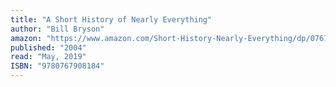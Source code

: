 ```yaml
---
title: "A Short History of Nearly Everything"
author: "Bill Bryson"
amazon: "https://www.amazon.com/Short-History-Nearly-Everything/dp/076790818X/"
published: "2004"
read: "May, 2019"
ISBN: "9780767908184"
---
```

